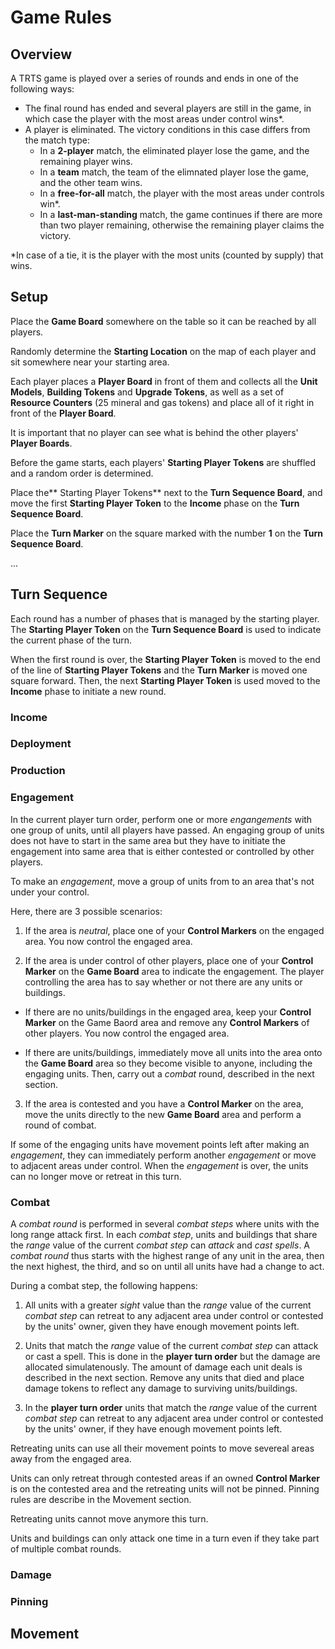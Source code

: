 # Game Rules

## Overview
A TRTS game is played over a series of rounds and ends in one of the following ways:

- The final round has ended and several players are still in the game, in which case the player with the most areas under control wins*.
- A player is eliminated. The victory conditions in this case differs from the match type:
  - In a **2-player** match, the eliminated player lose the game, and the remaining player wins.
  - In a **team** match, the team of the elimnated player lose the game, and the other team wins.
  - In a **free-for-all** match, the player with the most areas under controls win*.
  - In a **last-man-standing** match, the game continues if there are more than two player remaining, otherwise the remaining player claims the victory.

*In case of a tie, it is the player with the most units (counted by supply) that wins.

## Setup

Place the **Game Board** somewhere on the table so it can be reached by all players.

Randomly determine the **Starting Location** on the map of each player and sit somewhere near your starting area.

Each player places a **Player Board** in front of them and collects all the **Unit Models**, **Building Tokens** and **Upgrade Tokens**, as well as a set of **Resource Counters** (25 mineral and gas tokens) and place all of it right in front of the **Player Board**.

It is important that no player can see what is behind the other players' **Player Boards**.

Before the game starts, each players' **Starting Player Tokens** are shuffled and a random order is determined. 

Place the** Starting Player Tokens** next to the **Turn Sequence Board**, and move the first **Starting Player Token** to the **Income** phase on the **Turn Sequence Board**.

Place the **Turn Marker** on the square marked with the number **1** on the **Turn Sequence Board**.

...

## Turn Sequence 

Each round has a number of phases that is managed by the starting player. The **Starting Player Token** on the **Turn Sequence Board** is used to indicate the current phase of the turn.

When the first round is over, the **Starting Player Token** is moved to the end of the line of **Starting Player Tokens** and the **Turn Marker** is moved one square forward. 
Then, the next **Starting Player Token** is used moved to the **Income** phase to initiate a new round.

### Income

### Deployment

### Production

### Engagement
In the current player turn order, perform one or more _engangements_ with one group of units, until all players have passed.
An engaging group of units does not have to start in the same area but they have to initiate the engagement into same area that is either contested or controlled by other players.

To make an _engagement_, move a group of units from to an area that's not under your control. 

Here, there are 3 possible scenarios:

1. If the area is _neutral_, place one of your **Control Markers** on the engaged area. You now control the engaged area. 

2. If the area is under control of other players, place one of your **Control Marker** on the **Game Board** area to indicate the engagement. 
The player controlling the area has to say whether or not there are any units or buildings.

* If there are no units/buildings in the engaged area, keep your **Control Marker** on the Game Baord area and remove any **Control Markers** of other players. 
You now control the engaged area.

* If there are units/buildings, immediately move all units into the area onto the **Game Board** area so they become visible to anyone, including the engaging units.
Then, carry out a _combat_ round, described in the next section.

3. If the area is contested and you have a **Control Marker** on the area, move the units directly to the new **Game Board** area and perform a round of combat.

If some of the engaging units have movement points left after making an _engagement_, they can immediately perform another _engagement_ or move to adjacent areas under control. When the _engagement_ is over, the units can no longer move or retreat in this turn.

### Combat
A _combat round_ is performed in several _combat steps_ where units with the long range attack first. In each _combat step_, units and buildings that share the _range_ value of the current _combat step_ can _attack_ and _cast spells_. A _combat round_ thus starts with the highest range of any unit in the area, then the next highest, the third, and so on until all units have had a change to act. 

During a combat step, the following happens:

1. All units with a greater _sight_ value than the _range_ value of the current _combat step_ can retreat to any adjacent area under control or contested by the units' owner, given they have enough movement points left.

2. Units that match the _range_ value of the current _combat step_ can attack or cast a spell. This is done in the **player turn order** but the damage are allocated simulatenously. The amount of damage each unit deals is described in the next section. Remove any units that died and place damage tokens to reflect any damage to surviving units/buildings.

3. In the **player turn order** units that match the _range_ value of the current _combat step_ can retreat to any adjacent area under control or contested by the units' owner, if they have enough movement points left. 

Retreating units can use all their movement points to move severeal areas away from the engaged area. 

Units can only retreat through contested areas if an owned **Control Marker** is on the contested area and the retreating units will not be pinned. Pinning rules are describe in the Movement section.

Retreating units cannot move anymore this turn. 

Units and buildings can only attack one time in a turn even if they take part of multiple combat rounds. 

### Damage


### Pinning



## Movement

